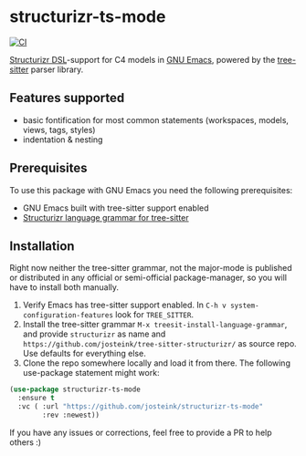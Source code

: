 # structurizr-ts-mode

[![CI](https://github.com/josteink/structurizr-ts-mode/actions/workflows/ci.yml/badge.svg?branch=master)](https://github.com/josteink/structurizr-ts-mode/actions/workflows/ci.yml)

[Structurizr DSL](https://structurizr.com)-support for C4 models in
[GNU Emacs](https://www.gnu.org/software/emacs/), powered by the
[tree-sitter](https://tree-sitter.github.io/tree-sitter/) parser library.

## Features supported

- basic fontification for most common statements (workspaces, models,
  views, tags, styles)
- indentation & nesting

## Prerequisites

To use this package with GNU Emacs you need the following
prerequisites:

- GNU Emacs built with tree-sitter support enabled
- [Structurizr language grammar for tree-sitter](https://github.com/josteink/tree-sitter-structurizr/)

## Installation

Right now neither the tree-sitter grammar, not the major-mode is
published or distributed in any official or semi-official
package-manager, so you will have to install both manually.

1. Verify Emacs has tree-sitter support enabled. In `C-h v
   system-configuration-features` look for `TREE_SITTER`.
2. Install the tree-sitter grammar `M-x
   treesit-install-language-grammar`, and provide `structurizr` as
   name and `https://github.com/josteink/tree-sitter-structurizr/` as
   source repo. Use defaults for everything else.
3. Clone the repo somewhere locally and load it from there. The
   following use-package statement might work:

```lisp
(use-package structurizr-ts-mode
  :ensure t
  :vc ( :url "https://github.com/josteink/structurizr-ts-mode"
        :rev :newest))
```

If you have any issues or corrections, feel free to provide a PR to
help others :)

